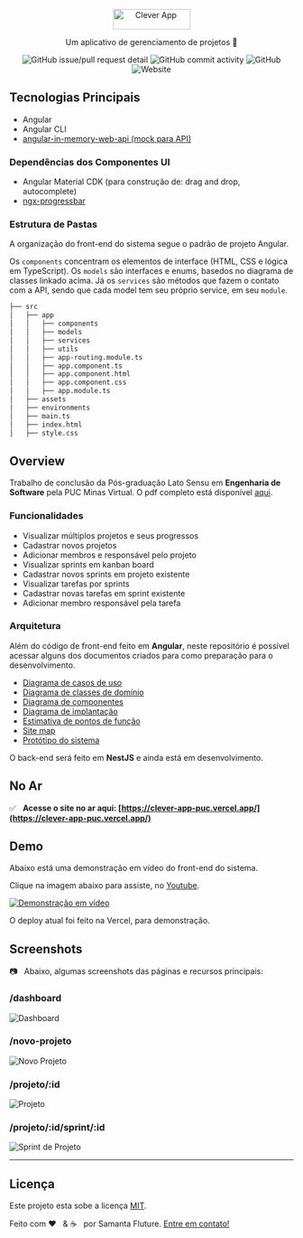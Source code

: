 <p align="center">
  <a href="https://clever-app-puc.vercel.app/">
    <img src="https://github.com/samantafluture/clever-front/blob/main/src/assets/logo.png?raw=true" height="36" width="137" alt="Clever App" />
  </a>
</p>

<p align="center">Um aplicativo de gerenciamento de projetos 🚀 </p>

<div align="center">

![GitHub issue/pull request detail](https://img.shields.io/github/issues/detail/state/samantafluture/clever-front/15?style=for-the-badge)
![GitHub commit activity](https://img.shields.io/github/commit-activity/w/samantafluture/clever-front?style=for-the-badge)
![GitHub](https://img.shields.io/github/license/samantafluture/clever-front?style=for-the-badge)
![Website](https://img.shields.io/website?style=for-the-badge&url=https%3A%2F%2Fclever-app-puc.vercel.app)

</div>

## Tecnologias Principais

- Angular
- Angular CLI
- [angular-in-memory-web-api (mock para API)](https://www.npmjs.com/package/angular-in-memory-web-api)

### Dependências dos Componentes UI 

- Angular Material CDK (para construção de: drag and drop, autocomplete)
- [ngx-progressbar](https://www.npmjs.com/package/ngx-progressbar)

### Estrutura de Pastas

A organização do front-end do sistema segue o padrão de projeto Angular.

Os `components` concentram os elementos de interface (HTML, CSS e lógica em TypeScript). Os `models` são interfaces e enums, basedos no diagrama de classes linkado acima. Já os `services` são métodos que fazem o contato com a API, sendo que cada model tem seu próprio service, em seu `module`.

```bash
├── src
│   ├── app
│   │   ├── components
│   │   ├── models
│   │   ├── services
│   │   ├── utils
│   │   ├── app-routing.module.ts
│   │   ├── app.component.ts
│   │   ├── app.component.html
│   │   ├── app.component.css
│   │   ├── app.module.ts
│   ├── assets
│   ├── environments
│   ├── main.ts
│   ├── index.html
│   ├── style.css
```

## Overview

Trabalho de conclusão da Pós-graduação Lato Sensu em **Engenharia de Software** pela PUC Minas Virtual. O pdf completo está disponível [aqui](https://github.com/samantafluture/clever-front/blob/main/info/clever-app-dissertation.pdf).

### Funcionalidades

- Visualizar múltiplos projetos e seus progressos
- Cadastrar novos projetos
- Adicionar membros e responsável pelo projeto
- Visualizar sprints em kanban board
- Cadastrar novos sprints em projeto existente
- Visualizar tarefas por sprints
- Cadastrar novas tarefas em sprint existente
- Adicionar membro responsável pela tarefa

### Arquitetura

Além do código de front-end feito em **Angular**, neste repositório é possível acessar alguns dos documentos criados para como preparação para o desenvolvimento.

- [Diagrama de casos de uso](https://github.com/samantafluture/clever-front/blob/main/info/uml-diagrams/use-cases.jpeg)
- [Diagrama de classes de domínio](https://github.com/samantafluture/clever-front/blob/main/info/uml-diagrams/domain-classes.jpeg)
- [Diagrama de componentes](https://github.com/samantafluture/clever-front/blob/main/info/uml-diagrams/components.jpeg)
- [Diagrama de implantação](https://github.com/samantafluture/clever-front/blob/main/info/uml-diagrams/implementation.jpeg)
- [Estimativa de pontos de função](https://github.com/samantafluture/clever-front/blob/main/info/function-point.xlsx)
- [Site map](https://github.com/samantafluture/clever-front/blob/main/info/ux-ui-prototypes/site-map.jpg)
- [Protótipo do sistema](https://github.com/samantafluture/clever-front/blob/main/info/ux-ui-prototypes/wireframe-navegation.jpg)

O back-end será feito em **NestJS** e ainda está em desenvolvimento.

## No Ar 

✅ &nbsp; **Acesse o site no ar aqui: [https://clever-app-puc.vercel.app/](https://clever-app-puc.vercel.app/)**

## Demo 

Abaixo está uma demonstração em vídeo do front-end do sistema. 

Clique na imagem abaixo para assiste, no [Youtube](https://www.youtube.com/watch?v=r9gBmMNxyPY).

[![Demonstração em vídeo](https://hostmyimg.s3.amazonaws.com/Screen%20Shot%202021-10-16%20at%2015.24.04.png)](https://www.youtube.com/watch?v=r9gBmMNxyPY)

O deploy atual foi feito na Vercel, para demonstração. 

## Screenshots

📷 &nbsp; Abaixo, algumas screenshots das páginas e recursos principais:

### **/dashboard**

![Dashboard](https://github.com/samantafluture/clever-front/blob/main/info/screenshots/clever-app-dashboard.png?raw=true)

### **/novo-projeto**

![Novo Projeto](https://github.com/samantafluture/clever-front/blob/main/info/screenshots/clever-app-new-project-form.png?raw=true)

### **/projeto/:id**

![Projeto](https://github.com/samantafluture/clever-front/blob/main/info/screenshots/clever-app-view-project.png?raw=true)

### **/projeto/:id/sprint/:id**

![Sprint de Projeto](https://github.com/samantafluture/clever-front/blob/main/info/screenshots/clever-app-view-sprint.png?raw=true)

---

## Licença

Este projeto esta sobe a licença [MIT](./LICENSE).

Feito com ❤️ &nbsp; & :coffee: &nbsp; por Samanta Fluture. [Entre em contato!](https://www.linkedin.com/in/samantafluture/)
